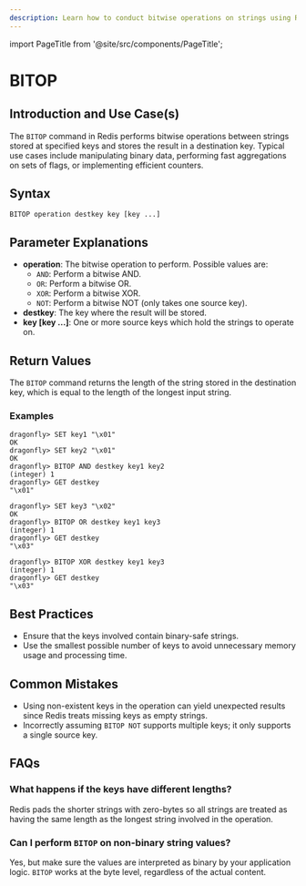 ```yaml
---
description: Learn how to conduct bitwise operations on strings using Redis BITOP.
---
```


import PageTitle from '@site/src/components/PageTitle';

# BITOP

<PageTitle title="Redis BITOP Explained (Better Than Official Docs)" />

## Introduction and Use Case(s)

The `BITOP` command in Redis performs bitwise operations between strings stored at specified keys and stores the result in a destination key. Typical use cases include manipulating binary data, performing fast aggregations on sets of flags, or implementing efficient counters.

## Syntax

```
BITOP operation destkey key [key ...]
```

## Parameter Explanations

- **operation**: The bitwise operation to perform. Possible values are:
  - `AND`: Perform a bitwise AND.
  - `OR`: Perform a bitwise OR.
  - `XOR`: Perform a bitwise XOR.
  - `NOT`: Perform a bitwise NOT (only takes one source key).
- **destkey**: The key where the result will be stored.
- **key [key ...]**: One or more source keys which hold the strings to operate on.

## Return Values

The `BITOP` command returns the length of the string stored in the destination key, which is equal to the length of the longest input string.

### Examples

```shell
dragonfly> SET key1 "\x01"
OK
dragonfly> SET key2 "\x01"
OK
dragonfly> BITOP AND destkey key1 key2
(integer) 1
dragonfly> GET destkey
"\x01"

dragonfly> SET key3 "\x02"
OK
dragonfly> BITOP OR destkey key1 key3
(integer) 1
dragonfly> GET destkey
"\x03"

dragonfly> BITOP XOR destkey key1 key3
(integer) 1
dragonfly> GET destkey
"\x03"
```

## Best Practices

- Ensure that the keys involved contain binary-safe strings.
- Use the smallest possible number of keys to avoid unnecessary memory usage and processing time.

## Common Mistakes

- Using non-existent keys in the operation can yield unexpected results since Redis treats missing keys as empty strings.
- Incorrectly assuming `BITOP NOT` supports multiple keys; it only supports a single source key.

## FAQs

### What happens if the keys have different lengths?

Redis pads the shorter strings with zero-bytes so all strings are treated as having the same length as the longest string involved in the operation.

### Can I perform `BITOP` on non-binary string values?

Yes, but make sure the values are interpreted as binary by your application logic. `BITOP` works at the byte level, regardless of the actual content.
